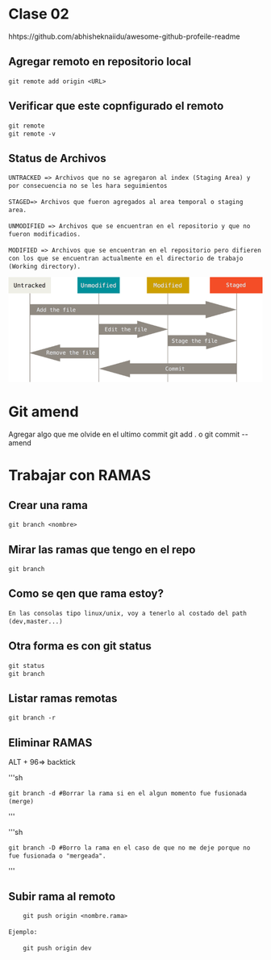 # Clase 02

hhtps://github.com/abhisheknaiidu/awesome-github-profeile-readme

## Agregar remoto en repositorio local

    git remote add origin <URL>

## Verificar que este copnfigurado el remoto

    git remote
    git remote -v

## Status de Archivos

    UNTRACKED => Archivos que no se agregaron al index (Staging Area) y por consecuencia no se les hara seguimientos

    STAGED=> Archivos que fueron agregados al area temporal o staging area.

    UNMODIFIED => Archivos que se encuentran en el repositorio y que no fueron modificadios.

    MODIFIED => Archivos que se encuentran en el repositorio pero difieren con los que se encuentran actualmente en el directorio de trabajo (Working directory).


![status_archivos](img/3rFpi.png)

# Git amend
 Agregar algo que me olvide en el ultimo commit
    git add . o <archivo>
    git commit --amend

# Trabajar con RAMAS

## Crear una rama

    git branch <nombre>

## Mirar las ramas que tengo en el repo

    git branch

## Como se qen que rama estoy?

    En las consolas tipo linux/unix, voy a tenerlo al costado del path (dev,master...)

## Otra forma es con git status

    git status 
    git branch

## Listar ramas remotas

    git branch -r

## Eliminar RAMAS

ALT + 96=> backtick

'''sh

    git branch -d #Borrar la rama si en el algun momento fue fusionada (merge)
'''


'''sh

    git branch -D #Borro la rama en el caso de que no me deje porque no fue fusionada o "mergeada".

'''

## Subir rama al remoto

        git push origin <nombre.rama>

    Ejemplo: 

        git push origin dev


